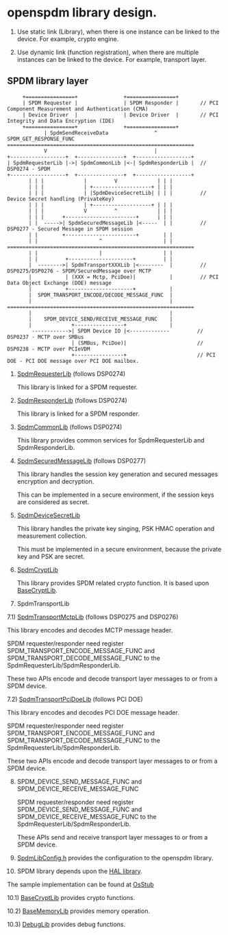 # openspdm library design.

1. Use static link (Library), when there is one instance can be linked to the device.
   For example, crypto engine.

2. Use dynamic link (function registration), when there are multiple instances can be linked to the device.
   For example, transport layer.

## SPDM library layer

   ```
        +================+               +================+
        | SPDM Requester |               | SPDM Responder |       // PCI Component Measurement and Authentication (CMA)
        | Device Driver  |               | Device Driver  |       // PCI Integrity and Data Encryption (IDE)
        +================+               +================+
               | SpdmSendReceiveData               ^ SPDM_GET_RESPONSE_FUNC
   =============================================================
               V                                   |
   +------------------+  +---------------+  +------------------+
   | SpdmRequesterLib |->| SpdmCommonLib |<-| SpdmResponderLib |  // DSP0274 - SPDM
   +------------------+  +---------------+  +------------------+
          | | |             |         V             | | |
          | | |             | +-------------------+ | | |
          | | |             | |SpdmDeviceSecretLib| | | |         // Device Secret handling (PrivateKey)
          | | |             | +-------------------+ | | |
          | | |             V         ^             | | |
          | | |      +-----------------------+      | | |
          | |  ----->| SpdmSecuredMessageLib |<-----  | |         // DSP0277 - Secured Message in SPDM session
          | |        +-----------------------+        | |
          | |                    ^                    | |
   =============================================================
          | |                    |                    | |
          | |         +---------------------+         | |
          |  -------->| SpdmTransportXXXLib |<--------  |         // DSP0275/DSP0276 - SPDM/SecuredMessage over MCTP
          |           | (XXX = Mctp, PciDoe)|           |         // PCI Data Object Exchange (DOE) message
          |           +---------------------+           |
          |  SPDM_TRANSPORT_ENCODE/DECODE_MESSAGE_FUNC  |
          |                                             |
   =============================================================
          |                                             |
          |    SPDM_DEVICE_SEND/RECEIVE_MESSAGE_FUNC    |
          |             +----------------+              |
           ------------>| SPDM Device IO |<-------------         // DSP0237 - MCTP over SMBus
                        | (SMBus, PciDoe)|                       // DSP0238 - MCTP over PCIeVDM
                        +----------------+                       // PCI DOE - PCI DOE message over PCI DOE mailbox.
   ```

1) [SpdmRequesterLib](https://github.com/jyao1/openspdm/blob/master/Include/Library/SpdmRequesterLib.h) (follows DSP0274)

   This library is linked for a SPDM requester.

2) [SpdmResponderLib](https://github.com/jyao1/openspdm/blob/master/Include/Library/SpdmResponderLib.h) (follows DSP0274)

   This library is linked for a SPDM responder.

3) [SpdmCommonLib](https://github.com/jyao1/openspdm/blob/master/Include/Library/SpdmCommonLib.h) (follows DSP0274)

   This library provides common services for SpdmRequesterLib and SpdmResponderLib.

4) [SpdmSecuredMessageLib](https://github.com/jyao1/openspdm/blob/master/Include/Library/SpdmSecuredMessageLib.h) (follows DSP0277)

   This library handles the session key generation and secured messages encryption and decryption.

   This can be implemented in a secure environment, if the session keys are considered as secret.

5) [SpdmDeviceSecretLib](https://github.com/jyao1/openspdm/blob/master/Include/Library/SpdmDeviceSecretLib.h)

   This library handles the private key singing, PSK HMAC operation and measurement collection.

   This must be implemented in a secure environment, because the private key and PSK are secret.

6) [SpdmCryptLib](https://github.com/jyao1/openspdm/blob/master/Include/Library/SpdmCryptLib.h)

   This library provides SPDM related crypto function. It is based upon [BaseCryptLib](https://github.com/jyao1/openspdm/blob/master/Include/Hal/Library/BaseCryptLib.h).

7) SpdmTransportLib

7.1) [SpdmTransportMctpLib](https://github.com/jyao1/openspdm/blob/master/Include/Library/SpdmTransportMctpLib.h) (follows DSP0275 and DSP0276)

   This library encodes and decodes MCTP message header.

   SPDM requester/responder need register SPDM_TRANSPORT_ENCODE_MESSAGE_FUNC
   and SPDM_TRANSPORT_DECODE_MESSAGE_FUNC to the SpdmRequesterLib/SpdmResponderLib.

   These two APIs encode and decode transport layer messages to or from a SPDM device.

7.2) [SpdmTransportPciDoeLib](https://github.com/jyao1/openspdm/blob/master/Include/Library/SpdmTransportPciDoeLib.h) (follows PCI DOE)

   This library encodes and decodes PCI DOE message header.

   SPDM requester/responder need register SPDM_TRANSPORT_ENCODE_MESSAGE_FUNC
   and SPDM_TRANSPORT_DECODE_MESSAGE_FUNC to the SpdmRequesterLib/SpdmResponderLib.

   These two APIs encode and decode transport layer messages to or from a SPDM device.

8) SPDM_DEVICE_SEND_MESSAGE_FUNC and SPDM_DEVICE_RECEIVE_MESSAGE_FUNC

   SPDM requester/responder need register SPDM_DEVICE_SEND_MESSAGE_FUNC
   and SPDM_DEVICE_RECEIVE_MESSAGE_FUNC to the SpdmRequesterLib/SpdmResponderLib.

   These APIs send and receive transport layer messages to or from a SPDM device.

9) [SpdmLibConfig.h](https://github.com/jyao1/openspdm/blob/master/Include/Library/SpdmLibConfig.h) provides the configuration to the openspdm library.

10) SPDM library depends upon the [HAL library](https://github.com/jyao1/openspdm/tree/master/Include/Hal).

   The sample implementation can be found at [OsStub](https://github.com/jyao1/openspdm/tree/master/OsStub)

   10.1) [BaseCryptLib](https://github.com/jyao1/openspdm/blob/master/Include/Hal/Library/BaseCryptLib.h) provides crypto functions.

   10.2) [BaseMemoryLib](https://github.com/jyao1/openspdm/blob/master/Include/Hal/Library/BaseMemoryLib.h) provides memory operation.

   10.3) [DebugLib](https://github.com/jyao1/openspdm/blob/master/Include/Hal/Library/DebugLib.h) provides debug functions.
